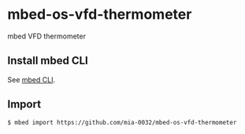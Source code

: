 # mbed-os-vfd-thermometer
mbed VFD thermometer

## Install mbed CLI

See [mbed CLI](https://github.com/ARMmbed/mbed-cli#installing-mbed-cli).

## Import

```shell
$ mbed import https://github.com/mia-0032/mbed-os-vfd-thermometer
```
